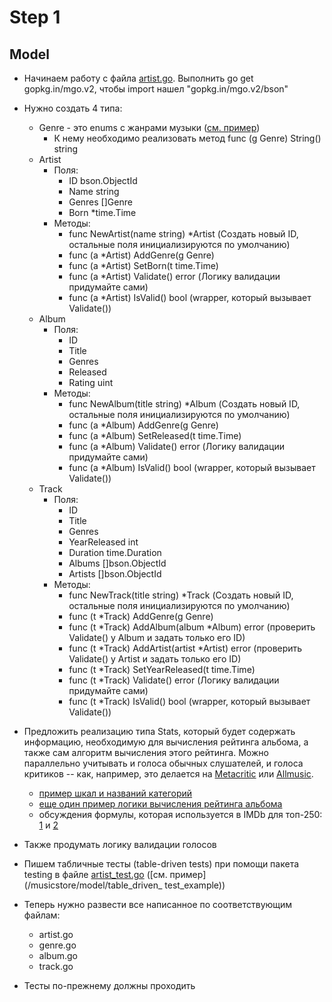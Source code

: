 # Step 1

## Model

* Начинаем работу с файла [artist.go](/musicstore/model/artist.go). Выполнить go get gopkg.in/mgo.v2, чтобы import нашел "gopkg.in/mgo.v2/bson"

* Нужно  создать 4 типа:
  * Genre - это  enums c жанрами музыки ([см. пример](/musicstore/model/enum_example))
    * К нему необходимо реализовать метод func (g Genre) String() string
  * Artist
    * Поля:
      * ID bson.ObjectId
      * Name string
      * Genres []Genre
      * Born *time.Time
    * Методы:
      * func NewArtist(name string) *Artist (Создать новый ID, остальные поля инициализируются по умолчанию)
      * func (a *Artist) AddGenre(g Genre)
      * func (a *Artist) SetBorn(t time.Time)
      * func (a *Artist) Validate() error (Логику валидации придумайте сами)
      * func (a *Artist) IsValid() bool (wrapper, который вызывает Validate())
  * Album
    * Поля:
      * ID
      * Title
      * Genres
      * Released
      * Rating       uint
    * Методы:
      * func NewAlbum(title string) *Album (Создать новый ID, остальные поля инициализируются по умолчанию)
      * func (a *Album) AddGenre(g Genre)
      * func (a *Album) SetReleased(t time.Time)
      * func (a *Album) Validate() error (Логику валидации придумайте сами)
      * func (a *Album) IsValid() bool (wrapper, который вызывает Validate())
  * Track
    * Поля:
      * ID
	  * Title
	  * Genres
	  * YearReleased int
	  * Duration     time.Duration
	  * Albums       []bson.ObjectId
	  * Artists      []bson.ObjectId
    * Методы:
      * func NewTrack(title string) *Track (Создать новый ID, остальные поля инициализируются по умолчанию)
      * func (t *Track) AddGenre(g Genre)
      * func (t *Track) AddAlbum(album *Album) error (проверить Validate() у Album и задать только его ID)
      * func (t *Track) AddArtist(artist *Artist) error (проверить Validate() у Artist и задать только его ID)
      * func (t *Track) SetYearReleased(t time.Time)
      * func (t *Track) Validate() error (Логику валидации придумайте сами)
      * func (t *Track) IsValid() bool (wrapper, который вызывает Validate())

* Предложить реализацию типа Stats, который будет содержать информацию, необходимую для вычисления рейтинга альбома,
а также сам алгоритм вычисления этого рейтинга. Можно параллельно учитывать и голоса обычных слушателей,
и голоса критиков -- как, например, это делается на [Metacritic](http://www.metacritic.com/) или [Allmusic](http://www.allmusic.com/).
  * [пример шкал и названий категорий](http://www.metacritic.com/about-metascores)
  * [еще один пример логики вычисления рейтинга альбома](http://www.tunequest.org/in-search-of-a-definitive-album-rating-formula/20070314/)
  * обсуждения формулы, которая используется в IMDb для топ-250: [1](http://www.quora.com/How-is-a-Movies-weighted-rating-calculated-on-IMDb) и [2](http://math.stackexchange.com/questions/169032/understanding-the-imdb-weighted-rating-function-for-usage-on-my-own-website)

* Также продумать логику валидации голосов

* Пишем табличные тесты (table-driven tests) при помощи пакета testing в файле [artist_test.go](/musicstore/model/artist_test.go) ([см. пример](/musicstore/model/table_driven_ test_example))

* Теперь нужно развести все написанное по соответствующим файлам:
  * artist.go
  * genre.go
  * album.go
  * track.go

* Тесты по-прежнему должны проходить